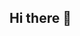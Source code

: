 ## Hi there 👋

<!--
**Joseph-var/Joseph-var** is a ✨ _special_ ✨ repository because its `README.md` (this file) appears on your GitHub profile.

Here are some ideas to get you started:

- 🔭 I’m currently working on GitHub...
- 🌱 I’m currently learning how to create a GitHub repository...
- 👯 I’m looking to collaborate with GitHub experts...
- 🤔 I’m looking for help with creating codes...
- 💬 Ask me about anything Platform or Infrastructure related...
- 📫 How to reach me: ...
- 😄 Pronouns: ...
- ⚡ Fun fact: ...
-->
